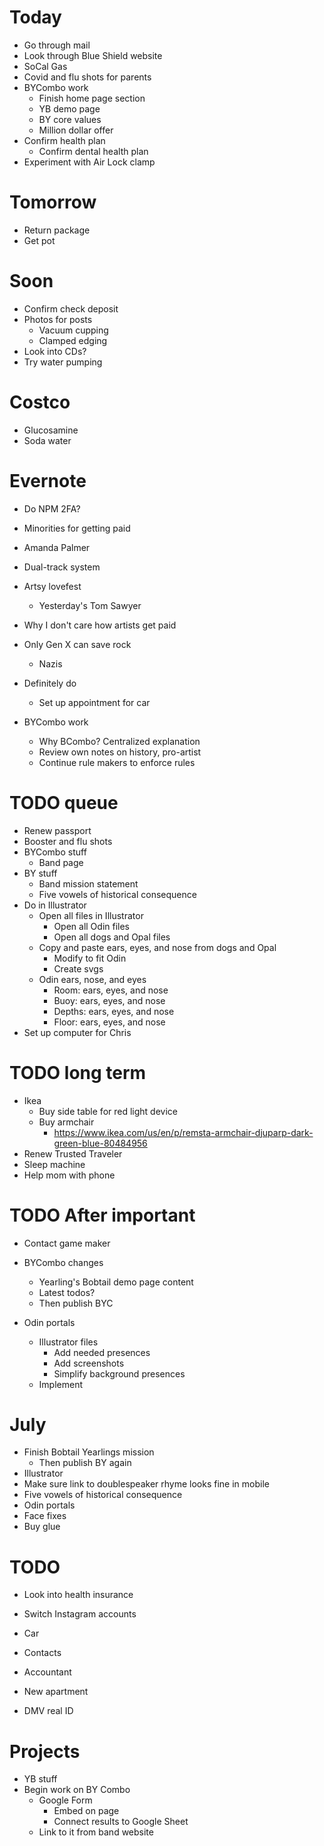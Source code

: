 # Today
* Go through mail
* Look through Blue Shield website
* SoCal Gas
* Covid and flu shots for parents
* BYCombo work
    * Finish home page section
    * YB demo page
    * BY core values
    * Million dollar offer
* Confirm health plan
    * Confirm dental health plan
* Experiment with Air Lock clamp

# Tomorrow
* Return package
* Get pot

# Soon
* Confirm check deposit
* Photos for posts
    * Vacuum cupping
    * Clamped edging
* Look into CDs?
* Try water pumping

# Costco
* Glucosamine
* Soda water

# Evernote
* Do NPM 2FA?
* Minorities for getting paid
* Amanda Palmer
* Dual-track system
* Artsy lovefest
    * Yesterday's Tom Sawyer
* Why I don't care how artists get paid
* Only Gen X can save rock
    * Nazis

* Definitely do
    * Set up appointment for car
* BYCombo work
    * Why BCombo? Centralized explanation
    * Review own notes on history, pro-artist
    * Continue rule makers to enforce rules

# TODO queue
* Renew passport
* Booster and flu shots
* BYCombo stuff
    * Band page
* BY stuff
    * Band mission statement
    * Five vowels of historical consequence
* Do in Illustrator
    * Open all files in Illustrator
        * Open all Odin files
        * Open all dogs and Opal files
    * Copy and paste ears, eyes, and nose from dogs and Opal
        * Modify to fit Odin
        * Create svgs
    * Odin ears, nose, and eyes
        * Room: ears, eyes, and nose
        * Buoy: ears, eyes, and nose
        * Depths: ears, eyes, and nose
        * Floor: ears, eyes, and nose
* Set up computer for Chris

# TODO long term
* Ikea
    * Buy side table for red light device
    * Buy armchair
        * https://www.ikea.com/us/en/p/remsta-armchair-djuparp-dark-green-blue-80484956
* Renew Trusted Traveler
* Sleep machine
* Help mom with phone

# TODO After important
* Contact game maker
* BYCombo changes
    * Yearling's Bobtail demo page content
    * Latest todos?
    * Then publish BYC

* Odin portals
    * Illustrator files
        * Add needed presences
        * Add screenshots
        * Simplify background presences
    * Implement
<!-- * Didi past ending
    * Make sketch to scan
        * Photo scrapbook
    * Implement -->
<!-- * My 100,000th Dream
    * Create Illustrator file
    * Add dream final presence
    * Design and draw dream final -->

# July
* Finish Bobtail Yearlings mission
    * Then publish BY again
* Illustrator
* Make sure link to doublespeaker rhyme looks fine in mobile
* Five vowels of historical consequence
* Odin portals
* Face fixes
* Buy glue

# TODO
* Look into health insurance
* Switch Instagram accounts

* Car
* Contacts
* Accountant
* New apartment
* DMV real ID

# Projects
* YB stuff
* Begin work on BY Combo
    * Google Form
        * Embed on page
        * Connect results to Google Sheet
    * Link to it from band website